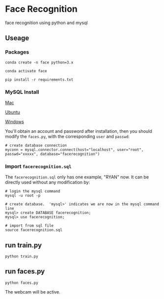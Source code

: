 # Face Recognition

face recognition using python and mysql

## Useage

### Packages

```
conda create -n face python=3.x

conda activate face

pip install -r requirements.txt
```

### MySQL Install

[Mac](https://dev.mysql.com/doc/mysql-osx-excerpt/5.7/en/osx-installation-pkg.html)

[Ubuntu]()

[Windows]()

You'll obtain an account and password after installation, then you should modify the `faces.py`, with the corresponding
`user` and `passwd`:
```
# create database connection
myconn = mysql.connector.connect(host="localhost", user="root", passwd="xxxxx", database="facerecognition")
```

### Import `facerecognition.sql`

The `facerecognition.sql` only has one example, "RYAN" now. It can be directly used without any modification by:

```
# login the mysql command
mysql -u root -p

# create database.  'mysql>' indicates we are now in the mysql command line
mysql> create DATABASE facerecognition;
mysql> use facerecognition;

# import from sql file
source facerecognition.sql
```

## run train.py
```
python train.py
```

## run faces.py
```
python faces.py
```

The webcam will be active.